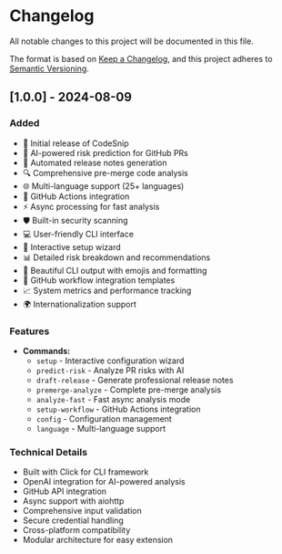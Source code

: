 # Changelog

All notable changes to this project will be documented in this file.

The format is based on [Keep a Changelog](https://keepachangelog.com/en/1.0.0/),
and this project adheres to [Semantic Versioning](https://semver.org/spec/v2.0.0.html).

## [1.0.0] - 2024-08-09

### Added
- 🚀 Initial release of CodeSnip
- 🎯 AI-powered risk prediction for GitHub PRs
- 📝 Automated release notes generation
- 🔍 Comprehensive pre-merge code analysis
- 🌐 Multi-language support (25+ languages)
- 🤖 GitHub Actions integration
- ⚡ Async processing for fast analysis
- 🛡️ Built-in security scanning
- 💻 User-friendly CLI interface
- 🔧 Interactive setup wizard
- 📊 Detailed risk breakdown and recommendations
- 🎨 Beautiful CLI output with emojis and formatting
- 🔄 GitHub workflow integration templates
- 📈 System metrics and performance tracking
- 🌍 Internationalization support

### Features
- **Commands:**
  - `setup` - Interactive configuration wizard
  - `predict-risk` - Analyze PR risks with AI
  - `draft-release` - Generate professional release notes
  - `premerge-analyze` - Complete pre-merge analysis
  - `analyze-fast` - Fast async analysis mode
  - `setup-workflow` - GitHub Actions integration
  - `config` - Configuration management
  - `language` - Multi-language support

### Technical Details
- Built with Click for CLI framework
- OpenAI integration for AI-powered analysis
- GitHub API integration
- Async support with aiohttp
- Comprehensive input validation
- Secure credential handling
- Cross-platform compatibility
- Modular architecture for easy extension